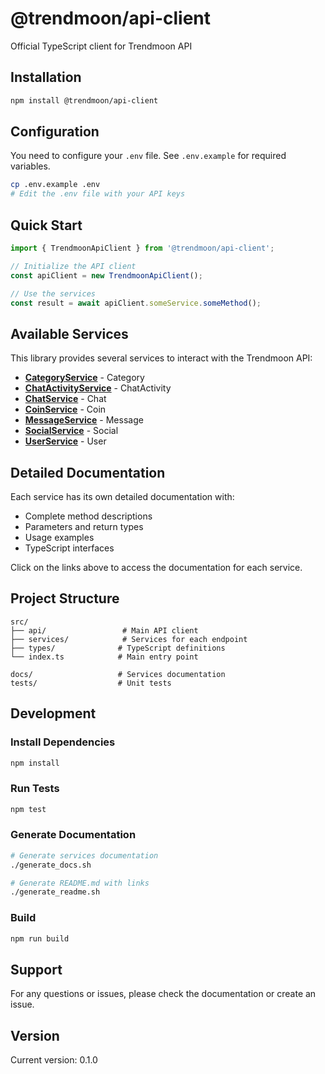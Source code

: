 # @trendmoon/api-client

Official TypeScript client for Trendmoon API

## Installation

```bash
npm install @trendmoon/api-client
```

## Configuration

You need to configure your `.env` file. See `.env.example` for required variables.

```bash
cp .env.example .env
# Edit the .env file with your API keys
```

## Quick Start

```typescript
import { TrendmoonApiClient } from '@trendmoon/api-client';

// Initialize the API client
const apiClient = new TrendmoonApiClient();

// Use the services
const result = await apiClient.someService.someMethod();
```

## Available Services

This library provides several services to interact with the Trendmoon API:

- **[CategoryService](docs/CategoryService.md)** - Category
- **[ChatActivityService](docs/ChatActivityService.md)** - ChatActivity
- **[ChatService](docs/ChatService.md)** - Chat
- **[CoinService](docs/CoinService.md)** - Coin
- **[MessageService](docs/MessageService.md)** - Message
- **[SocialService](docs/SocialService.md)** - Social
- **[UserService](docs/UserService.md)** - User

## Detailed Documentation

Each service has its own detailed documentation with:
- Complete method descriptions
- Parameters and return types
- Usage examples
- TypeScript interfaces

Click on the links above to access the documentation for each service.

## Project Structure

```
src/
├── api/                 # Main API client
├── services/            # Services for each endpoint
├── types/              # TypeScript definitions
└── index.ts            # Main entry point

docs/                   # Services documentation
tests/                  # Unit tests
```

## Development

### Install Dependencies

```bash
npm install
```

### Run Tests

```bash
npm test
```

### Generate Documentation

```bash
# Generate services documentation
./generate_docs.sh

# Generate README.md with links
./generate_readme.sh
```

### Build

```bash
npm run build
```

## Support

For any questions or issues, please check the documentation or create an issue.

## Version

Current version: 0.1.0
